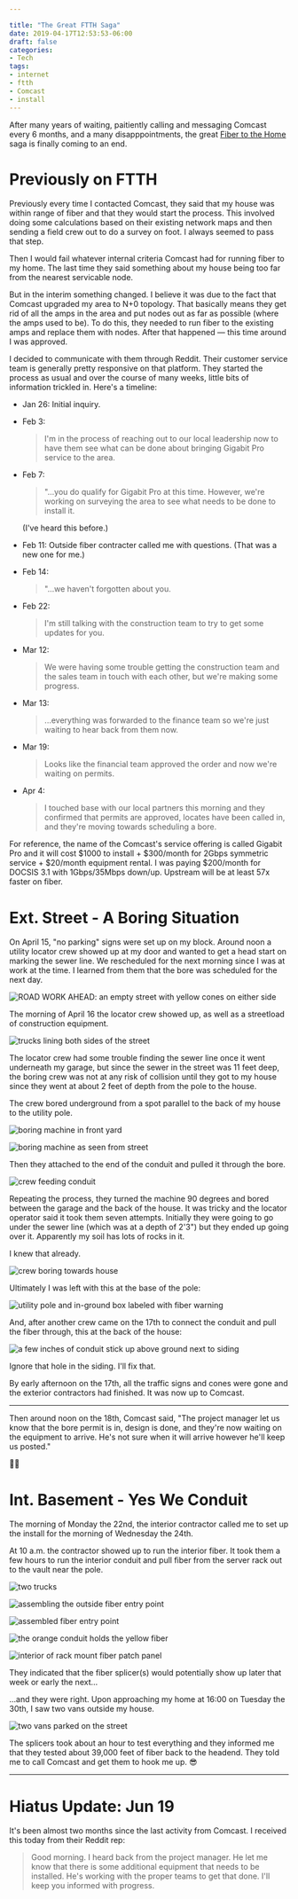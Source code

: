 ```yaml
---

title: "The Great FTTH Saga"
date: 2019-04-17T12:53:53-06:00
draft: false
categories:
- Tech
tags:
- internet
- ftth
- Comcast
- install
---
```


After many years of waiting, paitiently calling and messaging Comcast every 6 months, and a many disapppointments, the great [Fiber to the Home](https://en.wikipedia.org/wiki/Fiber_to_the_x) saga is finally coming to an end.

<!--more-->

# Previously on FTTH

Previously every time I contacted Comcast, they said that my house was within range of fiber and that they would start the process. This involved doing some calculations based on their existing network maps and then sending a field crew out to do a survey on foot. I always seemed to pass that step.

Then I would fail whatever internal criteria Comcast had for running fiber to my home. The last time they said something about my house being too far from the nearest servicable node.

But in the interim something changed. I believe it was due to the fact that Comcast upgraded my area to N+0 topology. That basically means they get rid of all the amps in the area and put nodes out as far as possible (where the amps used to be). To do this, they needed to run fiber to the existing amps and replace them with nodes. After that happened — this time around I was approved.

I decided to communicate with them through Reddit. Their customer service team is generally pretty responsive on that platform. They started the process as usual and over the course of many weeks, little bits of information trickled in. Here's a timeline:

* Jan 26: Initial inquiry.

* Feb 3: 
  
  > I'm in the process of reaching out to our local leadership now to have them see what can be done about bringing Gigabit Pro service to the area.
  
* Feb 7:

  > "...you do qualify for Gigabit Pro at this time. However, we're working on surveying the area to see what needs to be done to install it.

  (I've heard this before.)

* Feb 11: Outside fiber contracter called me with questions. (That was a new one for me.)

* Feb 14:

  > "...we haven't forgotten about you.

* Feb 22:

  > I'm still talking with the construction team to try to get some updates for you.

* Mar 12:

  > We were having some trouble getting the construction team and the sales team in touch with each other, but we're making some progress.

* Mar 13:

  > ...everything was forwarded to the finance team so we're just waiting to hear back from them now.

* Mar 19:

  > Looks like the financial team approved the order and now we're waiting on permits.

* Apr 4:

  > I touched base with our local partners this morning and they confirmed that permits are approved, locates have been called in, and they're moving towards scheduling a bore.

For reference, the name of the Comcast's service offering is called Gigabit Pro and it will cost $1000 to install + $300/month for 2Gbps symmetric service + $20/month equipment rental. I was paying $200/month for DOCSIS 3.1 with 1Gbps/35Mbps down/up. Upstream will be at least 57x faster on fiber.

# Ext. Street - A Boring Situation

On April 15, "no parking" signs were set up on my block. Around noon a utility locator crew showed up at my door and wanted to get a head start on marking the sewer line. We rescheduled for the next morning since I was at work at the time. I learned from them that the bore was scheduled for the next day.

![ROAD WORK AHEAD: an empty street with yellow cones on either side](/images/IMG_20190415_153642995.jpg)

The morning of April 16 the locator crew showed up, as well as a streetload of construction equipment.

![trucks lining both sides of the street](/images/IMG_20190416_133708849.jpg)

The locator crew had some trouble finding the sewer line once it went underneath my garage, but since the sewer in the street was 11 feet deep, the boring crew was not at any risk of collision until they got to my house since they went at about 2 feet of depth from the pole to the house.

The crew bored underground from a spot parallel to the back of my house to the utility pole.

![boring machine in front yard](/images/IMG_20190416_134312219_HDR.jpg)

![boring machine as seen from street](/images/IMG_20190416_134350428_HDR.jpg)

Then they attached to the end of the conduit and pulled it through the bore.

![crew feeding conduit](/images/IMG_20190416_134338560_HDR.jpg)

Repeating the process, they turned the machine 90 degrees and bored between the garage and the back of the house. It was tricky and the locator operator said it took them seven attempts. Initially they were going to go under the sewer line (which was at a depth of 2'3") but they ended up going over it. Apparently my soil has lots of rocks in it.

I knew that already.

![crew boring towards house](/images/IMG_20190416_140340437_HDR.jpg)

Ultimately I was left with this at the base of the pole:

![utility pole and in-ground box labeled with fiber warning](/images/IMG_20190416_140015817_HDR.jpg)

And, after another crew came on the 17th to connect the conduit and pull the fiber through, this at the back of the house:

![a few inches of conduit stick up above ground next to siding](/images/IMG_20190417_123627876_HDR.jpg)

Ignore that hole in the siding. I'll fix that.

By early afternoon on the 17th, all the traffic signs and cones were gone and the exterior contractors had finished. It was now up to Comcast.

----

Then around noon on the 18th, Comcast said, "The project manager let us know that the bore permit is in, design is done, and they're now waiting on the equipment to arrive. He's not sure when it will arrive however he'll keep us posted."

:man_facepalming:

# Int. Basement - Yes We Conduit

The morning of Monday the 22nd, the interior contractor called me to set up the install for the morning of Wednesday the 24th.

At 10 a.m. the contractor showed up to run the interior fiber. It took them a few hours to run the interior conduit and pull fiber from the server rack out to the vault near the pole.

![two trucks](/images/IMG_20190424_124349924_HDR.jpg)

![assembling the outside fiber entry point](/images/IMG_20190424_105523297.jpg)

![assembled fiber entry point](/images/IMG_20190424_124221080_HDR.jpg)

![the orange conduit holds the yellow fiber](/images/IMG_20190424_124630999.jpg)

![interior of rack mount fiber patch panel](/images/IMG_20190424_124742031.jpg)

They indicated that the fiber splicer(s) would potentially show up later that week or early the next…

...and they were right. Upon approaching my home at 16:00 on Tuesday the 30th, I saw two vans outside my house.

![two vans parked on the street](/images/IMG_20190430_160156882_HDR.jpg)

The splicers took about an hour to test everything and they informed me that they tested about 39,000 feet of fiber back to the headend. They told me to call Comcast and get them to hook me up. :sunglasses:

----

# Hiatus Update: Jun 19

It's been almost two months since the last activity from Comcast. I received this today from their Reddit rep:

> Good morning. I heard back from the project manager. He let me know that there is some additional equipment that needs to be installed. He's working with the proper teams to get that done. I'll keep you informed with progress.

